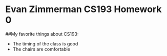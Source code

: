 # Evan Zimmerman CS193 Homework 0

##My favorite things about CS193:
- The timing of the class is good 
- The chairs are comfortable
